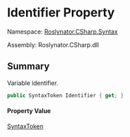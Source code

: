 # Identifier Property

Namespace: [Roslynator.CSharp.Syntax](../../README.md)

Assembly: Roslynator\.CSharp\.dll

## Summary

Variable identifier\.

```csharp
public SyntaxToken Identifier { get; }
```

#### Property Value

[SyntaxToken](https://docs.microsoft.com/en-us/dotnet/api/microsoft.codeanalysis.syntaxtoken)


